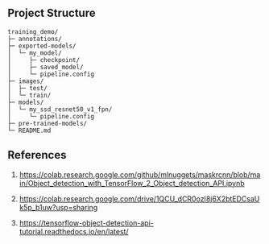 ## Project Structure
```
training_demo/
├─ annotations/
├─ exported-models/
│  └─ my_model/
│     ├─ checkpoint/
│     ├─ saved_model/
│     └─ pipeline.config
├─ images/
│  ├─ test/
│  └─ train/
├─ models/
│  └─ my_ssd_resnet50_v1_fpn/
│     └─ pipeline.config
├─ pre-trained-models/
└─ README.md
```

## References
1. https://colab.research.google.com/github/mlnuggets/maskrcnn/blob/main/Object_detection_with_TensorFlow_2_Object_detection_API.ipynb

2. https://colab.research.google.com/drive/1QCU_dCR0ozI8j6X2btEDCsaUk5p_b1uw?usp=sharing

3. https://tensorflow-object-detection-api-tutorial.readthedocs.io/en/latest/
